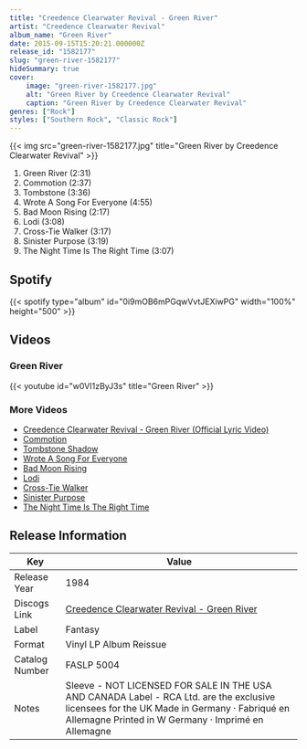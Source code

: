 ```yaml
---
title: "Creedence Clearwater Revival - Green River"
artist: "Creedence Clearwater Revival"
album_name: "Green River"
date: 2015-09-15T15:20:21.000000Z
release_id: "1582177"
slug: "green-river-1582177"
hideSummary: true
cover:
    image: "green-river-1582177.jpg"
    alt: "Green River by Creedence Clearwater Revival"
    caption: "Green River by Creedence Clearwater Revival"
genres: ["Rock"]
styles: ["Southern Rock", "Classic Rock"]
---
```


{{< img src="green-river-1582177.jpg" title="Green River by Creedence Clearwater Revival" >}}

<!-- section break -->

1. Green River (2:31)
2. Commotion (2:37)
3. Tombstone (3:36)
4. Wrote A Song For Everyone (4:55)
5. Bad Moon Rising (2:17)
6. Lodi (3:08)
7. Cross-Tie Walker (3:17)
8. Sinister Purpose (3:19)
9. The Night Time Is The Right Time (3:07)

<!-- section break -->


## Spotify
{{< spotify type="album" id="0i9mOB6mPGqwVvtJEXiwPG" width="100%" height="500" >}}



## Videos
### Green River
{{< youtube id="w0VI1zByJ3s" title="Green River" >}}<br>

### More Videos

- [Creedence Clearwater Revival - Green River (Official Lyric Video)](https://www.youtube.com/watch?v=L5V9nK7-OkM)
- [Commotion](https://www.youtube.com/watch?v=WCBcI5g3KbY)
- [Tombstone Shadow](https://www.youtube.com/watch?v=cUArM2kAZoM)
- [Wrote A Song For Everyone](https://www.youtube.com/watch?v=2xzYM2N3WlQ)
- [Bad Moon Rising](https://www.youtube.com/watch?v=SuRCxakQt-c)
- [Lodi](https://www.youtube.com/watch?v=H-Oiz8QaH2M)
- [Cross-Tie Walker](https://www.youtube.com/watch?v=iYEUbYLEcj0)
- [Sinister Purpose](https://www.youtube.com/watch?v=fs2bbXhPCcE)
- [The Night Time Is The Right Time](https://www.youtube.com/watch?v=AW1KKYaqrnk)


## Release Information
|  Key           | Value                                                |
| ---------------| ---------------------------------------------------- |
| Release Year   | 1984                                   |
| Discogs Link   | [Creedence Clearwater Revival - Green River](https://www.discogs.com/release/1582177-Creedence-Clearwater-Revival-Green-River) |
| Label          | Fantasy |
| Format         | Vinyl LP Album Reissue |
| Catalog Number | FASLP 5004 |
| Notes | Sleeve - NOT LICENSED FOR SALE IN THE USA AND CANADA Label - RCA Ltd. are the exclusive licensees for the UK  Made in Germany · Fabriqué en Allemagne Printed in W Germany · Imprimé en Allemagne |